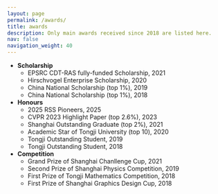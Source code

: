 ```yaml
---
layout: page
permalink: /awards/
title: awards
description: Only main awards received since 2018 are listed here. 
nav: false
navigation_weight: 40
---
```


- **Scholarship**
    - EPSRC CDT-RAS fully-funded Scholarship, 2021
    - Hirschvogel Enterprise Scholarship, 2020
    - China National Scholarship (top 1%), 2019
    - China National Scholarship (top 1%), 2018
- **Honours**
    - 2025 RSS Pioneers, 2025
    - CVPR 2023 Highlight Paper (top 2.6%), 2023
    - Shanghai Outstanding Graduate (top 2%), 2021
    - Academic Star of Tongji University (top 10), 2020
    - Tongji Outstanding Student, 2019
    - Tongji Outstanding Student, 2018
- **Competition**
    - Grand Prize of Shanghai Chanllenge Cup, 2021
    - Second Prize of Shanghai Physics Competition, 2019
    - First Prize of Tongji Mathematics Competition, 2018
    - First Prize of Shanghai Graphics Design Cup, 2018
   
  